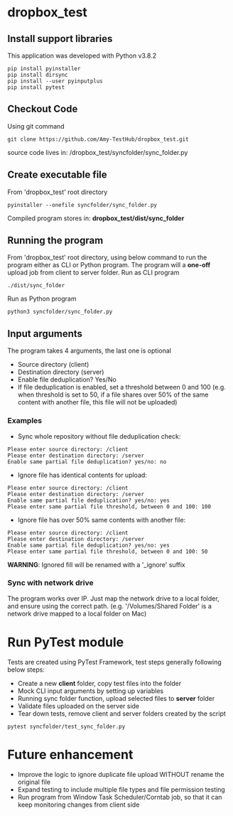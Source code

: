 # dropbox_test

## Install support libraries
This application was developed with Python v3.8.2
```
pip install pyinstaller
pip install dirsync
pip install --user pyinputplus
pip install pytest
```

## Checkout Code
Using git command
```
git clone https://github.com/Amy-TestHub/dropbox_test.git
```
source code lives in: /dropbox_test/syncfolder/sync_folder.py

## Create executable file
From 'dropbox_test' root directory
```
pyinstaller --onefile syncfolder/sync_folder.py
```
Compiled program stores in: **dropbox_test/dist/sync_folder**


## Running the program
From 'dropbox_test' root directory, using below command to run the program either as CLI or Python program. The program will a **one-off** upload job from client to server folder.
Run as CLI program
```
./dist/sync_folder
```
Run as Python program
```
python3 syncfolder/sync_folder.py
```

## Input arguments
The program takes 4 arguments, the last one is optional
- Source directory (client)
- Destination directory (server)
- Enable file deduplication? Yes/No
- If file deduplication is enabled, set a threshold between 0 and 100 (e.g. when threshold is set to 50, if a file shares over 50% of the same content with another file, this file will not be uploaded)

### Examples
- Sync whole repository without file deduplication check: 
```
Please enter source directory: /client
Please enter destination directory: /server
Enable same partial file deduplication? yes/no: no
```
- Ignore file has identical contents for upload: 
```
Please enter source directory: /client
Please enter destination directory: /server
Enable same partial file deduplication? yes/no: yes
Please enter same partial file threshold, between 0 and 100: 100
```
- Ignore file has over 50% same contents with another file:
```
Please enter source directory: /client
Please enter destination directory: /server
Enable same partial file deduplication? yes/no: yes
Please enter same partial file threshold, between 0 and 100: 50
```
**WARNING**: Ignored fill will be renamed with a '_ignore' suffix

### Sync with network drive
The program works over IP. Just map the network drive to a local folder, and ensure using the correct path. (e.g. '/Volumes/Shared Folder' is a network drive mapped to a local folder on Mac)

# Run PyTest module
Tests are created using PyTest Framework, test steps generally following below steps:
- Create a new **client** folder, copy test files into the folder
- Mock CLI input arguments by setting up variables
- Running sync folder function, upload selected files to **server** folder
- Validate files uploaded on the server side
- Tear down tests, remove client and server folders created by the script
```
pytest syncfolder/test_sync_folder.py
```

# Future enhancement
- Improve the logic to ignore duplicate file upload WITHOUT rename the original file
- Expand testing to include multiple file types and file permission testing
- Run program from Window Task Scheduler/Corntab job, so that it can keep monitoring changes from client side